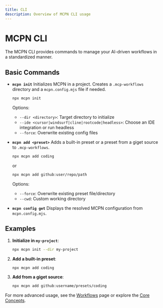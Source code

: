 ```yaml
---
title: CLI
description: Overview of MCPN CLI usage
---
```


# MCPN CLI

The MCPN CLI provides commands to manage your AI-driven workflows in a standardized manner.

## Basic Commands

- **`mcpn init`**
  Initializes MCPN in a project. Creates a `.mcp-workflows` directory and a `mcpn.config.mjs` file if needed.
  ```bash
  npx mcpn init
  ```
  Options:
  - `--dir <directory>`: Target directory to initialize
  - `--ide <cursor|windsurf|cline|rootcode|headless>`: Choose an IDE integration or run headless
  - `--force`: Overwrite existing config files

- **`mcpn add <preset>`**
  Adds a built-in preset or a preset from a giget source to `.mcp-workflows`.
  ```bash
  npx mcpn add coding
  ```
  or
  ```bash
  npx mcpn add github:user/repo/path
  ```
  Options:
  - `--force`: Overwrite existing preset file/directory
  - `--cwd`: Custom working directory

- **`mcpn config get`**
  Displays the resolved MCPN configuration from `mcpn.config.mjs`.

## Examples

1. **Initialize in `my-project`**:
   ```bash
   npx mcpn init --dir my-project
   ```
2. **Add a built-in preset**:
   ```bash
   npx mcpn add coding
   ```
3. **Add from a giget source**:
   ```bash
   npx mcpn add github:username/presets/coding
   ```

For more advanced usage, see the [Workflows](./workflows) page or explore the [Core Concepts](/core-concepts).
